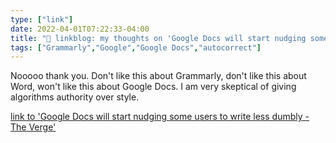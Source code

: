 ```yaml
---
type: ["link"]
date: 2022-04-01T07:22:33-04:00
title: "🔗 linkblog: my thoughts on 'Google Docs will start nudging some users to write less dumbly - The Verge'"
tags: ["Grammarly","Google","Google Docs","autocorrect"]
---
```

Nooooo thank you. Don't like this about Grammarly, don't like this about Word, won't like this about Google Docs. I am very skeptical of giving algorithms authority over style.
 
[link to 'Google Docs will start nudging some users to write less dumbly - The Verge'](https://www.theverge.com/2022/4/1/23005972/google-docs-assisting-writing-active-voice-concise-inclusive-language-inappropriate-words)
